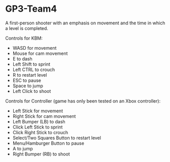 # GP3-Team4
A first-person shooter with an emphasis on movement and the time in which a level is completed.

Controls for KBM:
- WASD for movement
- Mouse for cam movement
- E to dash
- Left Shift to sprint
- Left CTRL to crouch
- R to restart level
- ESC to pause
- Space to jump
- Left Click to shoot

Controls for Controller (game has only been tested on an Xbox controller):
- Left Stick for movement
- Right Stick for cam movement
- Left Bumper (LB) to dash
- Click Left Stick to sprint
- Click Right Stick to crouch
- Select/Two Squares Button to restart level
- Menu/Hamburger Button to pause
- A to jump
- Right Bumper (RB) to shoot